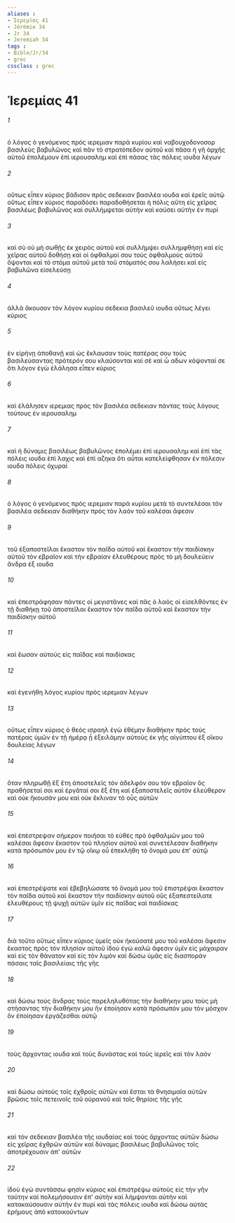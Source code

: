 ```yaml
---
aliases : 
- Ἱερεμίας 41
- Jérémie 34
- Jr 34
- Jeremiah 34
tags : 
- Bible/Jr/34
- grec
cssclass : grec
---
```


# Ἱερεμίας 41

###### 1
ὁ λόγος ὁ γενόμενος πρὸς ιερεμιαν παρὰ κυρίου καὶ ναβουχοδονοσορ βασιλεὺς βαβυλῶνος καὶ πᾶν τὸ στρατόπεδον αὐτοῦ καὶ πᾶσα ἡ γῆ ἀρχῆς αὐτοῦ ἐπολέμουν ἐπὶ ιερουσαλημ καὶ ἐπὶ πάσας τὰς πόλεις ιουδα λέγων
###### 2
οὕτως εἶπεν κύριος βάδισον πρὸς σεδεκιαν βασιλέα ιουδα καὶ ἐρεῖς αὐτῷ οὕτως εἶπεν κύριος παραδόσει παραδοθήσεται ἡ πόλις αὕτη εἰς χεῖρας βασιλέως βαβυλῶνος καὶ συλλήμψεται αὐτὴν καὶ καύσει αὐτὴν ἐν πυρί
###### 3
καὶ σὺ οὐ μὴ σωθῇς ἐκ χειρὸς αὐτοῦ καὶ συλλήμψει συλλημφθήσῃ καὶ εἰς χεῖρας αὐτοῦ δοθήσῃ καὶ οἱ ὀφθαλμοί σου τοὺς ὀφθαλμοὺς αὐτοῦ ὄψονται καὶ τὸ στόμα αὐτοῦ μετὰ τοῦ στόματός σου λαλήσει καὶ εἰς βαβυλῶνα εἰσελεύσῃ
###### 4
ἀλλὰ ἄκουσον τὸν λόγον κυρίου σεδεκια βασιλεῦ ιουδα οὕτως λέγει κύριος
###### 5
ἐν εἰρήνῃ ἀποθανῇ καὶ ὡς ἔκλαυσαν τοὺς πατέρας σου τοὺς βασιλεύσαντας πρότερόν σου κλαύσονται καὶ σὲ καὶ ὦ αδων κόψονταί σε ὅτι λόγον ἐγὼ ἐλάλησα εἶπεν κύριος
###### 6
καὶ ἐλάλησεν ιερεμιας πρὸς τὸν βασιλέα σεδεκιαν πάντας τοὺς λόγους τούτους ἐν ιερουσαλημ
###### 7
καὶ ἡ δύναμις βασιλέως βαβυλῶνος ἐπολέμει ἐπὶ ιερουσαλημ καὶ ἐπὶ τὰς πόλεις ιουδα ἐπὶ λαχις καὶ ἐπὶ αζηκα ὅτι αὗται κατελείφθησαν ἐν πόλεσιν ιουδα πόλεις ὀχυραί
###### 8
ὁ λόγος ὁ γενόμενος πρὸς ιερεμιαν παρὰ κυρίου μετὰ τὸ συντελέσαι τὸν βασιλέα σεδεκιαν διαθήκην πρὸς τὸν λαὸν τοῦ καλέσαι ἄφεσιν
###### 9
τοῦ ἐξαποστεῖλαι ἕκαστον τὸν παῖδα αὐτοῦ καὶ ἕκαστον τὴν παιδίσκην αὐτοῦ τὸν εβραῖον καὶ τὴν εβραίαν ἐλευθέρους πρὸς τὸ μὴ δουλεύειν ἄνδρα ἐξ ιουδα
###### 10
καὶ ἐπεστράφησαν πάντες οἱ μεγιστᾶνες καὶ πᾶς ὁ λαὸς οἱ εἰσελθόντες ἐν τῇ διαθήκῃ τοῦ ἀποστεῖλαι ἕκαστον τὸν παῖδα αὐτοῦ καὶ ἕκαστον τὴν παιδίσκην αὐτοῦ
###### 11
καὶ ἔωσαν αὐτοὺς εἰς παῖδας καὶ παιδίσκας
###### 12
καὶ ἐγενήθη λόγος κυρίου πρὸς ιερεμιαν λέγων
###### 13
οὕτως εἶπεν κύριος ὁ θεὸς ισραηλ ἐγὼ ἐθέμην διαθήκην πρὸς τοὺς πατέρας ὑμῶν ἐν τῇ ἡμέρᾳ ᾗ ἐξειλάμην αὐτοὺς ἐκ γῆς αἰγύπτου ἐξ οἴκου δουλείας λέγων
###### 14
ὅταν πληρωθῇ ἓξ ἔτη ἀποστελεῖς τὸν ἀδελφόν σου τὸν εβραῖον ὃς πραθήσεταί σοι καὶ ἐργᾶταί σοι ἓξ ἔτη καὶ ἐξαποστελεῖς αὐτὸν ἐλεύθερον καὶ οὐκ ἤκουσάν μου καὶ οὐκ ἔκλιναν τὸ οὖς αὐτῶν
###### 15
καὶ ἐπέστρεψαν σήμερον ποιῆσαι τὸ εὐθὲς πρὸ ὀφθαλμῶν μου τοῦ καλέσαι ἄφεσιν ἕκαστον τοῦ πλησίον αὐτοῦ καὶ συνετέλεσαν διαθήκην κατὰ πρόσωπόν μου ἐν τῷ οἴκῳ οὗ ἐπεκλήθη τὸ ὄνομά μου ἐπ' αὐτῷ
###### 16
καὶ ἐπεστρέψατε καὶ ἐβεβηλώσατε τὸ ὄνομά μου τοῦ ἐπιστρέψαι ἕκαστον τὸν παῖδα αὐτοῦ καὶ ἕκαστον τὴν παιδίσκην αὐτοῦ οὓς ἐξαπεστείλατε ἐλευθέρους τῇ ψυχῇ αὐτῶν ὑμῖν εἰς παῖδας καὶ παιδίσκας
###### 17
διὰ τοῦτο οὕτως εἶπεν κύριος ὑμεῖς οὐκ ἠκούσατέ μου τοῦ καλέσαι ἄφεσιν ἕκαστος πρὸς τὸν πλησίον αὐτοῦ ἰδοὺ ἐγὼ καλῶ ἄφεσιν ὑμῖν εἰς μάχαιραν καὶ εἰς τὸν θάνατον καὶ εἰς τὸν λιμὸν καὶ δώσω ὑμᾶς εἰς διασπορὰν πάσαις ταῖς βασιλείαις τῆς γῆς
###### 18
καὶ δώσω τοὺς ἄνδρας τοὺς παρεληλυθότας τὴν διαθήκην μου τοὺς μὴ στήσαντας τὴν διαθήκην μου ἣν ἐποίησαν κατὰ πρόσωπόν μου τὸν μόσχον ὃν ἐποίησαν ἐργάζεσθαι αὐτῷ
###### 19
τοὺς ἄρχοντας ιουδα καὶ τοὺς δυνάστας καὶ τοὺς ἱερεῖς καὶ τὸν λαόν
###### 20
καὶ δώσω αὐτοὺς τοῖς ἐχθροῖς αὐτῶν καὶ ἔσται τὰ θνησιμαῖα αὐτῶν βρῶσις τοῖς πετεινοῖς τοῦ οὐρανοῦ καὶ τοῖς θηρίοις τῆς γῆς
###### 21
καὶ τὸν σεδεκιαν βασιλέα τῆς ιουδαίας καὶ τοὺς ἄρχοντας αὐτῶν δώσω εἰς χεῖρας ἐχθρῶν αὐτῶν καὶ δύναμις βασιλέως βαβυλῶνος τοῖς ἀποτρέχουσιν ἀπ' αὐτῶν
###### 22
ἰδοὺ ἐγὼ συντάσσω φησὶν κύριος καὶ ἐπιστρέψω αὐτοὺς εἰς τὴν γῆν ταύτην καὶ πολεμήσουσιν ἐπ' αὐτὴν καὶ λήμψονται αὐτὴν καὶ κατακαύσουσιν αὐτὴν ἐν πυρὶ καὶ τὰς πόλεις ιουδα καὶ δώσω αὐτὰς ἐρήμους ἀπὸ κατοικούντων
